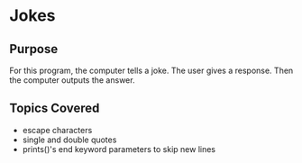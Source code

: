 # Jokes

## Purpose
For this program, the computer tells a joke. The user gives a response. Then the computer outputs the answer.

## Topics Covered
* escape characters
* single and double quotes
* prints()'s end keyword parameters to skip new lines